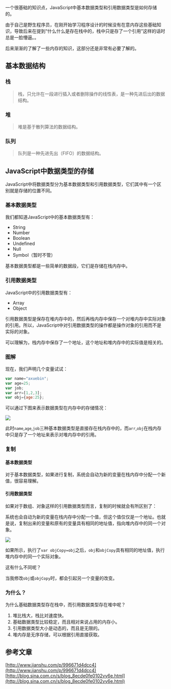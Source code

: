 一个很基础的知识点，JavaScript中基本数据类型和引用数据类型是如何存储的。

由于自己是野生程序员，在刚开始学习程序设计的时候没有在意内存这些基础知识，导致后来在提到“什么什么是存在栈中的，栈中只是存了一个引用”这样的话时总是一脸懵逼。。

后来渐渐的了解了一些内存的知识，这部分还是非常有必要了解的。

## 基本数据结构

### 栈

> 栈，只允许在一段进行插入或者删除操作的线性表，是一种先进后出的数据结构。

### 堆

> 堆是基于散列算法的数据结构。

### 队列

> 队列是一种先进先出（FIFO）的数据结构。

## JavaScript中数据类型的存储

JavaScript中将数据类型分为基本数据类型和引用数据类型，它们其中有一个区别就是存储的位置不同。

### 基本数据类型

我们都知道JavaScript中的基本数据类型有：

- String
- Number
- Boolean
- Undefined
- Null
- Symbol（暂时不管）

基本数据类型都是一些简单的数据段，它们是存储在栈内存中。

### 引用数据类型

JavaScript中的引用数据类型有：

- Array
- Object

引用数据类型是保存在堆内存中的，然后再栈内存中保存一个对堆内存中实际对象的引用。所以，JavaScript中对引用数据类型的操作都是操作对象的引用而不是实际的对象。

可以理解为，栈内存中保存了一个地址，这个地址和堆内存中的实际值是相关的。

### 图解

现在，我们声明几个变量试试：

```javascript
var name="axuebin";
var age=25;
var job;
var arr=[1,2,3];
var obj={age:25};
```

可以通过下图来表示数据类型在内存中的存储情况：

![](http://omufjr5bv.bkt.clouddn.com/JS%E6%95%B0%E6%8D%AE%E7%B1%BB%E5%9E%8B%E5%86%85%E5%AD%98.png)

此时`name`,`age`,`job`三种基本数据类型是直接存在栈内存中的，而`arr`,`obj`在栈内存中只是存了一个地址来表示对堆内存中的引用。

### 复制

#### 基本数据类型

对于基本数据类型，如果进行复制，系统会自动为新的变量在栈内存中分配一个新值，很容易理解。

#### 引用数据类型

如果对于数组、对象这样的引用数据类型而言，复制的时候就会有所区别了：

系统也会自动为新的变量在栈内存中分配一个值，但这个值仅仅是一个地址。也就是说，复制出来的变量和原有的变量具有相同的地址值，指向堆内存中的同一个对象。

![](http://omufjr5bv.bkt.clouddn.com/JS%E5%86%85%E5%AD%98%E7%A9%BA%E9%97%B4%E5%BC%95%E7%94%A8%E7%B1%BB%E5%9E%8B%E5%A4%8D%E5%88%B6.png)

如果所示，执行了`var objCopy=obj`之后，`obj`和`objCopy`具有相同的地址值，执行堆内存中的同一个实际对象。

这有什么不同呢？

当我修改`obj`或`objCopy`时，都会引起另一个变量的改变。

### 为什么？

为什么基础数据类型存在栈中，而引用数据类型存在堆中呢？

1. 堆比栈大，栈比对速度快。
2. 基础数据类型比较稳定，而且相对来说占用的内存小。
3. 引用数据类型大小是动态的，而且是无限的。
4. 堆内存是无序存储，可以根据引用直接获取。

## 参考文章

[http://www.jianshu.com/p/996671d4dcc4](http://www.jianshu.com/p/996671d4dcc4)
[http://blog.sina.com.cn/s/blog_8ecde0fe0102vy6e.html](http://blog.sina.com.cn/s/blog_8ecde0fe0102vy6e.html)